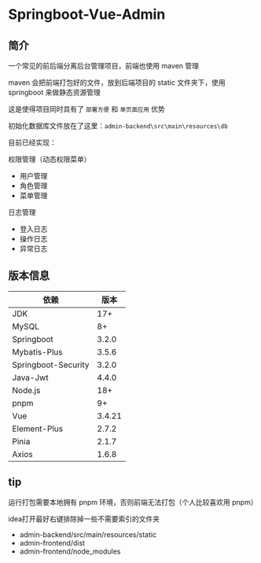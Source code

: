 # Springboot-Vue-Admin

## 简介

一个常见的前后端分离后台管理项目，前端也使用 maven 管理

maven 会把前端打包好的文件，放到后端项目的 static 文件夹下，使用 springboot 来做静态资源管理

这是使得项目同时具有了 `部署方便` 和 `单页面应用` 优势

初始化数据库文件放在了这里：`admin-backend\src\main\resources\db`

目前已经实现：

权限管理（动态权限菜单）

- 用户管理
- 角色管理
- 菜单管理

日志管理

- 登入日志
- 操作日志
- 异常日志

## 版本信息

| 依赖                  | 版本     |
|---------------------|--------|
| JDK                 | 17+    |
| MySQL               | 8+     |
| Springboot          | 3.2.0  |
| Mybatis-Plus        | 3.5.6  |
| Springboot-Security | 3.2.0  |
| Java-Jwt            | 4.4.0  |
| Node.js             | 18+    |
| pnpm                | 9+     |
| Vue                 | 3.4.21 |
| Element-Plus        | 2.7.2  |
| Pinia               | 2.1.7  |
| Axios               | 1.6.8  |

## tip

运行打包需要本地拥有 pnpm 环境，否则前端无法打包（个人比较喜欢用 pnpm）

idea打开最好右键排除掉一些不需要索引的文件夹

- admin-backend/src/main/resources/static
- admin-frontend/dist
- admin-frontend/node_modules
